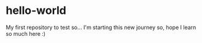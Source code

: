 # hello-world
My first repository to test
so... I'm starting this new journey so, hope I learn so much here :)
